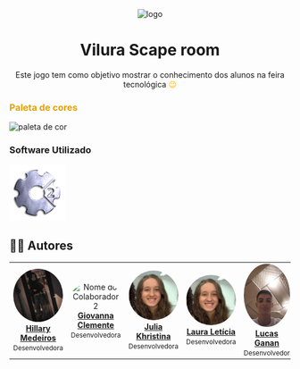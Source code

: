 

<div align="center">
<img src="img/loguis-removebg-preview.png" alt="logo" width="200px">
<h1 align="center"> Vilura Scape room </h1>


<p>Este jogo tem como objetivo mostrar o conhecimento dos alunos na feira tecnológica <span style="color:#ffb301">  😉</span></p></div>

<h3 style="color: #e4a002">Paleta de cores</h3>
 <img src="#" alt="paleta de cor" width="450px">
<h3>Software Utilizado</h3>
  <a href="https://www.construct.net/en">
    <img src="https://github.com/Julia-Khristina/EscapEtec/blob/main/readme/logo.png " height="100px" />
  </a>

<h2>🧑‍💻 Autores</h2>
<table>
  <tr>
    <td align="center">
      <img src="https://github.com/Julia-Khristina/EscapEtec/blob/main/readme/12.png" width="100px;" style="border-radius:50%;" alt="Nome do Colaborador 1"/>
      <br /><a href="https://github.com/beaxx"><b>Hillary Medeiros</b></a>
      <br /><small>Desenvolvedora</small>
    </td>
    <td align="center">
      <img src="https://github.com/Gigiovh.png" width="100px;" style="border-radius:50%;" alt="Nome do Colaborador 2"/>
      <br /><a href="https://github.com/Gigiovh"><b>Giovanna Clemente</b></a>
      <br /><small>Desenvolvedora</small>
    </td>
    <td align="center">
      <img src="https://github.com/Julia-Khristina/EscapEtec/blob/main/readme/julia.jpg" width="100px;" style="border-radius:50%;" alt="Nome do Colaborador 3"/>
      <br /><a href="https://github.com/Julia-Khristina"><b>Julia Khristina</b></a>
      <br /><small>Desenvolvedora</small>
    </td>
     <td align="center">
      <img src="https://github.com/Julia-Khristina/EscapEtec/blob/main/readme/julia.jpg" width="100px;" style="border-radius:50%;" alt="Nome do Colaborador 3"/>
      <br /><a href="https://github.com/Julia-Khristina"><b>Laura Letícia</b></a>
      <br /><small>Desenvolvedora</small>
    </td>
     <td align="center">
      <img src="https://github.com/Julia-Khristina/EscapEtec/blob/main/readme/9.jpg" width="100px;" style="border-radius:50%;" alt="Nome do Colaborador 3"/>
      <br /><a href="https://github.com/Julia-Khristina"><b>Lucas Ganan</b></a>
      <br /><small>Desenvolvedor</small>
    </td>
     <td align="center">
      <img src="https://github.com/Julia-Khristina/EscapEtec/blob/main/readme/8.jpg" width="100px;" style="border-radius:50%;" alt="Nome do Colaborador 3"/>
      <br /><a href="https://github.com/Julia-Khristina"><b>Vinícius Pereira</b></a>
      <br /><small>Desenvolvedor</small>
    </td>
  </tr>
</table>
  
</ul>
   
  </tr>
</table>

